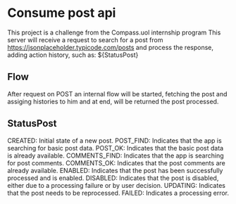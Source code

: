 # Consume post api
This project is a challenge from the Compass.uol internship program This server will receive a request to search for a post from https://jsonplaceholder.typicode.com/posts and process the response, adding action history, such as: ${StatusPost}

## Flow
After request on POST an internal flow will be started, fetching the post and assiging histories to him and at end, will be returned the post processed.

## StatusPost
CREATED: Initial state of a new post.
POST_FIND: Indicates that the app is searching for basic post data.
POST_OK: Indicates that the basic post data is already available.
COMMENTS_FIND: Indicates that the app is searching for post comments.
COMMENTS_OK: Indicates that the post comments are already available.
ENABLED: Indicates that the post has been successfully processed and is enabled.
DISABLED: Indicates that the post is disabled, either due to a processing failure or by user decision.
UPDATING: Indicates that the post needs to be reprocessed.
FAILED: Indicates a processing error.
